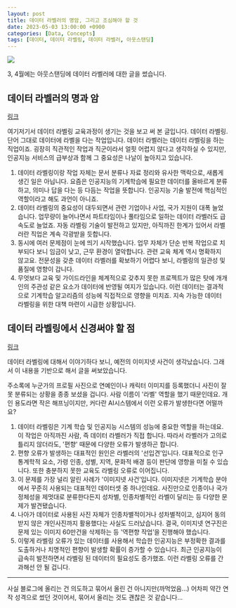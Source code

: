 ```yaml
---
layout: post
title: 데이터 라벨러의 명암, 그리고 조심해야 할 것
date: 2023-05-03 13:00:00 +0900
categories: [Data, Concepts]
tags: [데이터, 데이터 라벨링, 데이터 라벨러, 아웃스탠딩]
---
```


![](https://wp.outstanding.kr/wp-content/uploads/2023/03/01-labelling.jpg)

3, 4월에는 아웃스탠딩에 데이터 라벨러에 대한 글을 썼습니다. 

## 데이터 라벨러의 명과 암

[링크](https://outstanding.kr/datalaber20230314)

여기저기서 데이터 라벨링 교육과정이 생기는 것을 보고 써 본 글입니다.
데이터 라벨링. 단어 그대로 데이터에 라벨을 다는 작업입니다. 데이터 라벨러는 데이터 라벨링을 하는 직업이죠. 굉장히 직관적인 작업과 직군이라서 얼핏 어렵지 않다고 생각하실 수 있지만, 인공지능 서비스의 급부상과 함께 그 중요성은 나날이 높아지고 있습니다.

1. 데이터 라벨링이랑 작업 자체는 문서 분류나 자료 정리와 유사한 맥락으로, 새롭게 생긴 일은 아닙니다. 요즘은 인공지능의 기계학습에 필요한 데이터를 올바르게 분류하고, 의미나 답을 다는 등 다듬는 작업을 뜻합니다. 인공지능 기술 발전에 핵심적인 역할이라고 해도 과언이 아니죠.
2. 데이터 라벨링의 중요성이 대두되면서 관련 기업이나 사업, 국가 지원이 대폭 늘었습니다. 업무량이 늘어나면서 파트타임이나 풀타임으로 일하는 데이터 라벨러도 급속도로 늘었죠. 자동 라벨링 기술이 발전하고 있지만, 아직까진 한계가 있어서 라벨러란 직업은 계속 각광받을 듯합니다.
3. 동시에 여러 문제점이 눈에 띄기 시작했습니다. 업무 자체가 단순 반복 작업으로 치부되다 보니 임금이 낮고, 근무 환경이 열악합니다. 관련 교육 체계 역시 명확하지 않고요. 전문성을 갖춘 데이터 라벨러를 확보하기 어렵다 보니, 라벨링의 일관성 및 품질에 영향이 갑니다.
4. 무엇보다 교육 및 가이드라인을 체계적으로 갖추지 못한 프로젝트가 많은 탓에 개개인의 주관성 같은 요소가 데이터에 반영될 여지가 있습니다. 이런 데이터는 결과적으로 기계학습 알고리즘의 성능에 직접적으로 영향을 미치죠. 지속 가능한 데이터 라벨링을 위한 대책 마련이 시급한 상황입니다.


## 데이터 라벨링에서 신경써야 할 점

[링크](https://outstanding.kr/datalabelingerror20230417)

데이터 라벨링에 대해서 이야기하다 보니, 예전의 이미지넷 사건이 생각났습니다. 그래서 이 내용을 기반으로 해서 글을 써보았습니다.

주소록에 누군가의 프로필 사진으로 연예인이나 캐릭터 이미지를 등록했더니 사진이 잘못 분류되는 상황을 종종 보셨을 겁니다. 사람 이름이 '라벨' 역할을 했기 때문인데요. 개인 용도라면 작은 해프닝이지만, 커다란 AI시스템에서 이런 오류가 발생한다면 어떨까요?
1. 데이터 라벨링은 기계 학습 및 인공지능 시스템의 성능에 중요한 역할을 하는데요. 이 작업은 아직까진 사람, 즉 데이터 라벨러가 직접 합니다. 따라서 라벨러가 고의로 틀리지 않더라도, '편향' 때문에 다양한 오류가 발생하곤 합니다.
2. 편향 오류가 발생하는 대표적인 원인은 라벨러의 '선입견’입니다. 대표적으로 인구통계학적 요소, 가령 인종, 성별, 지역, 문화적 배경 등이 판단에 영향을 미칠 수 있습니다. 또한 충분하지 못한 교육도 라벨링 오류로 이어집니다.
3. 이 문제를 가장 널리 알린 사례가 '이미지넷 사건’입니다. 이미지넷은 기계학습 분야에서 꾸준히 사용되는 대표적인 데이터셋 중 하나인데요. 사진만으로 인종이나 국가 정체성을 제멋대로 분류한다든지 성차별, 인종차별적인 라벨이 달리는 등 다양한 문제가 발견됐습니다.
4. 나아가 데이터로 사용된 사진 자체가 인종차별적이거나 성차별적이고, 심지어 동의받지 않은 개인사진까지 활용했다는 사실도 드러났습니다. 결국, 이미지넷 연구진은 문제 있는 이미지 60만건을 삭제하는 등 '역편향 작업’을 진행해야 했습니다.
5. 이렇게 라벨링 오류가 있는 데이터를 사용해서 학습한 인공지능은 부정확한 결과를 도출하거나 치명적인 편향이 발생할 확률이 증가할 수 있습니다. 최근 인공지능이 급속히 발전하면서 라벨링 된 데이터의 필요성도 증가했죠. 이런 라벨링 오류를 간과해선 안 될 겁니다.

---
사실 블로그에 올리는 건 의도하고 묶어서 올린 건 아니지만(까먹었음...) 어차피 약간 연작 성격으로 썼던 것이어서, 묶어서 올리는 것도 괜찮은 것 같습니다...

